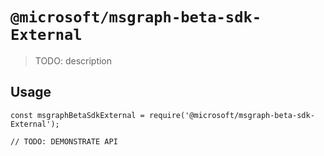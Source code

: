 # `@microsoft/msgraph-beta-sdk-External`

> TODO: description

## Usage

```
const msgraphBetaSdkExternal = require('@microsoft/msgraph-beta-sdk-External');

// TODO: DEMONSTRATE API
```
